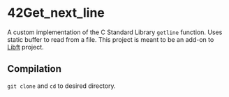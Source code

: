 # 42Get_next_line
A custom implementation of the C Standard Library `getline` function. Uses static buffer to read from a file. This project is meant to be an add-on to [Libft](https://github.com/ejarvinen/42Libft) project.

## Compilation
`git clone` and `cd` to desired directory.
